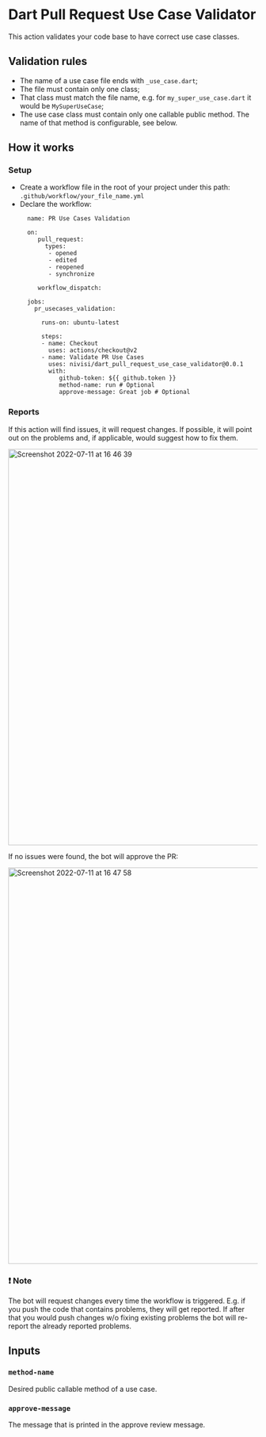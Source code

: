 # Dart Pull Request Use Case Validator

This action validates your code base to have correct use case classes.

## Validation rules

- The name of a use case file ends with `_use_case.dart`;
- The file must contain only one class;
- That class must match the file name, e.g. for `my_super_use_case.dart` it would be `MySuperUseCase`;
- The use case class must contain only one callable public method. The name of that method is configurable, see below.

## How it works

### Setup

- Create a workflow file in the root of your project under this path: `.github/workflow/your_file_name.yml`
- Declare the workflow:
  ```
    name: PR Use Cases Validation

    on:
       pull_request:
         types:
          - opened
          - edited
          - reopened
          - synchronize

       workflow_dispatch:

    jobs:
      pr_usecases_validation:

        runs-on: ubuntu-latest

        steps:
        - name: Checkout
          uses: actions/checkout@v2
        - name: Validate PR Use Cases
          uses: nivisi/dart_pull_request_use_case_validator@0.0.1
          with:
             github-token: ${{ github.token }}
             method-name: run # Optional
             approve-message: Great job # Optional
  ```

### Reports

If this action will find issues, it will request changes. If possible, it will point out on the problems and, if applicable, would suggest how to fix them.

<img width="800" alt="Screenshot 2022-07-11 at 16 46 39" src="https://user-images.githubusercontent.com/33932162/178278814-4af4743a-756f-4812-9f0a-889c044291f3.png">

If no issues were found, the bot will approve the PR:

<img width="800" alt="Screenshot 2022-07-11 at 16 47 58" src="https://user-images.githubusercontent.com/33932162/178279044-a4fdf507-7d2d-4f09-94d6-4cb4df6c75f1.png">

### ❗️ Note

The bot will request changes every time the workflow is triggered. E.g. if you push the code that contains problems, they will get reported. If after that you would push changes w/o fixing existing problems the bot will re-report the already reported problems.

## Inputs

### `method-name`

Desired public callable method of a use case.

### `approve-message`

The message that is printed in the approve review message.
